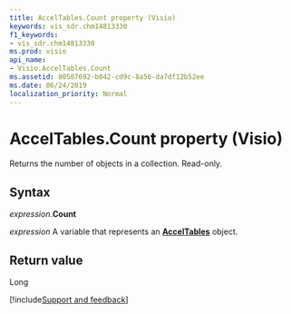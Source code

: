 ```yaml
---
title: AccelTables.Count property (Visio)
keywords: vis_sdr.chm14813330
f1_keywords:
- vis_sdr.chm14813330
ms.prod: visio
api_name:
- Visio.AccelTables.Count
ms.assetid: 80507692-b042-cd9c-8a56-da7df12b52ee
ms.date: 06/24/2019
localization_priority: Normal
---
```



# AccelTables.Count property (Visio)

Returns the number of objects in a collection. Read-only.


## Syntax

_expression_.**Count**

_expression_ A variable that represents an **[AccelTables](Visio.AccelTables.md)** object.


## Return value

Long

[!include[Support and feedback](~/includes/feedback-boilerplate.md)]